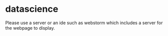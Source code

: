 # datascience
Please use a server or an ide such as webstorm which includes a server 
for the webpage to display. 
